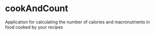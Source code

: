 # cookAndCount
Application for calculating the number of calories and macronutrients in food cooked by your recipes
